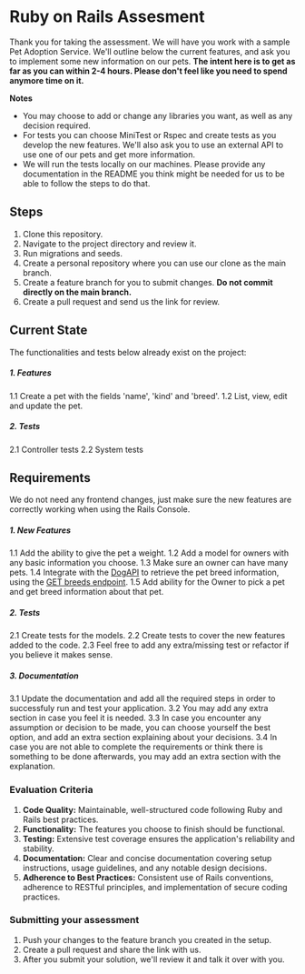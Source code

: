 # Ruby on Rails Assesment
Thank you for taking the assessment. We will have you work with a sample Pet Adoption Service. We'll outline below the current features, and ask you to implement some new information on our pets. **The intent here is to get as far as you can within 2-4 hours. Please don't feel like you need to spend anymore time on it.**

**Notes**
- You may choose to add or change any libraries you want, as well as any decision required.
- For tests you can choose MiniTest or Rspec and create tests as you develop the new features. We'll also ask you to use an external API to use one of our pets and get more information.
- We will run the tests locally on our machines. Please provide any documentation in the README you think might be needed for us to be able to follow the steps to do that.

## Steps
1. Clone this repository.
2. Navigate to the project directory and review it.
3. Run migrations and seeds.
4. Create a personal repository where you can use our clone as the main branch.
5. Create a feature branch for you to submit changes. **Do not commit directly on the main branch.**
6. Create a pull request and send us the link for review.

## Current State
The functionalities and tests below already exist on the project:

##### 1. Features
1.1 Create a pet with the fields 'name', 'kind' and 'breed'.
1.2 List, view, edit and update the pet.

##### 2. Tests
2.1 Controller tests
2.2 System tests

## Requirements
We do not need any frontend changes, just make sure the new features are correctly working when using the Rails Console.

##### 1. New Features
1.1 Add the ability to give the pet a weight.
1.2 Add a model for owners with any basic information you choose.
1.3 Make sure an owner can have many pets.
1.4 Integrate with the [DogAPI](https://dogapi.dog/) to retrieve the pet breed information, using the [GET breeds endpoint](https://dogapi.dog/docs/api-v2).
1.5 Add ability for the Owner to pick a pet and get breed information about that pet.

##### 2. Tests
2.1 Create tests for the models.
2.2 Create tests to cover the new features added to the code.
2.3 Feel free to add any extra/missing test or refactor if you believe it makes sense.

##### 3. Documentation
3.1 Update the documentation and add all the required steps in order to successfuly run and test your application.
3.2 You may add any extra section in case you feel it is needed.
3.3 In case you encounter any assumption or decision to be made, you can choose yourself the best option, and add an extra section explaining about your decisions.
3.4 In case you are not able to complete the requirements or think there is something to be done afterwards, you may add an extra section with the explanation.

### Evaluation Criteria
1.  **Code Quality:** Maintainable, well-structured code following Ruby and Rails best practices.
2.  **Functionality:** The features you choose to finish should be functional.
3.  **Testing:** Extensive test coverage ensures the application's reliability and stability.
4.  **Documentation:** Clear and concise documentation covering setup instructions, usage guidelines, and any notable design decisions.
5.  **Adherence to Best Practices:** Consistent use of Rails conventions, adherence to RESTful principles, and implementation of secure coding practices.


### Submitting your assessment
1. Push your changes to the feature branch you created in the setup.
2. Create a pull request and share the link with us.
3. After you submit your solution, we'll review it and talk it over with you.